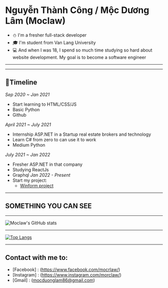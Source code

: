 # Nguyễn Thành Công / Mộc Dương Lâm (Moclaw)
- ⛄ I'm a fresher full-stack developer
- 🎓 I'm student from Van Lang University
- 💻 And when I was 18, I spend so much time studying so hard about website development. My goal is to become a software engineer
***
---

## **🎏Timeline**

*Sep 2020 ~ Jan 2021*
 - Start learning to HTML/CSS/JS
 - Basic Python
 - Github

*April 2021 ~ July 2021*
 - Internship ASP.NET in a Startup real estate brokers and technology
 - Learn C# from zero to can use it to work
 - Medium Python

*July 2021 ~ Jan 2022*
 - Fresher ASP.NET in that company
 - Studying ReactJs
 - Graphql
 *Jan 2022 -  Present*
 - Start my project:
    - [Winform project](https://github.com/Moclaw/WinFormsProject)
***

## **SOMETHING YOU CAN SEE**

*** 

![Moclaw's GitHub stats](https://github-readme-stats.vercel.app/api?username=Moclaw&show_icons=true&theme=dracula)

***

[![Top Langs](https://github-readme-stats.vercel.app/api/top-langs/?username=Moclaw&layout=compact&langs_count=8)](https://github.com/Moclaw)

***

## **Contact with me to:**
- [Facebook] : (https://www.facebook.com/mocrlaw/)
- [Instagram] : (https://www.instagram.com/morclaw/)
- [Gmail] : (mocduonglam86@gmail.com)
